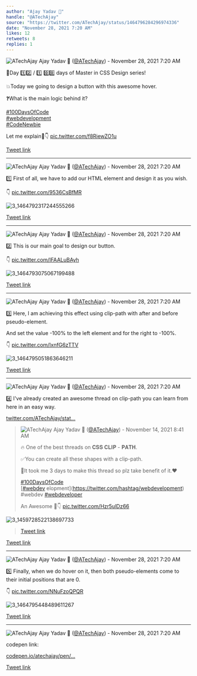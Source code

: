 ```yaml
---
author: "Ajay Yadav 🎯"
handle: "@ATechAjay"
source: "https://twitter.com/ATechAjay/status/1464796284296974336"
date: "November 28, 2021 7:20 AM"
likes: 12
retweets: 8
replies: 1
---
```

![ATechAjay](https://pbs.twimg.com/profile_images/1485567675111981057/mLsrcZdB_normal.jpg)
Ajay Yadav 🎯 ([@ATechAjay](https://twitter.com/ATechAjay)) - November 28, 2021 7:20 AM

💚Day 1️⃣2️⃣ /  1️⃣ 0️⃣0️⃣ days of Master in CSS Design series!

💥Today we going to design a button with this awesome hover.

❓What is the main logic behind it?

[#100DaysOfCode](https://twitter.com/hashtag/100DaysOfCode)  
[#webdevelopment](https://twitter.com/hashtag/webdevelopment)  
[#CodeNewbie](https://twitter.com/hashtag/CodeNewbie)  

Let me explain🧵👇 [pic.twitter.com/f8RiewZO1u](https://twitter.com/ATechAjay/status/1464796284296974336/photo/1)

[Tweet link](https://twitter.com/ATechAjay/status/1464796284296974336)

---

![ATechAjay](https://pbs.twimg.com/profile_images/1485567675111981057/mLsrcZdB_normal.jpg)
Ajay Yadav 🎯 ([@ATechAjay](https://twitter.com/ATechAjay)) - November 28, 2021 7:20 AM

1️⃣ First of all, we have to add our HTML element and design it as you wish.

👇 [pic.twitter.com/9536CsBfMR](https://twitter.com/ATechAjay/status/1464796290433228804/photo/1)

![3_1464792317244555266](https://pbs.twimg.com/media/FFP82gsVQAIAfRj.jpg)

[Tweet link](https://twitter.com/ATechAjay/status/1464796290433228804)

---

![ATechAjay](https://pbs.twimg.com/profile_images/1485567675111981057/mLsrcZdB_normal.jpg)
Ajay Yadav 🎯 ([@ATechAjay](https://twitter.com/ATechAjay)) - November 28, 2021 7:20 AM

2️⃣ This is our main goal to design our button.

👇 [pic.twitter.com/IFAALuBAyh](https://twitter.com/ATechAjay/status/1464796293620928517/photo/1)

![3_1464793075067199488](https://pbs.twimg.com/media/FFP9inzVIAAsKvM.jpg)

[Tweet link](https://twitter.com/ATechAjay/status/1464796293620928517)

---

![ATechAjay](https://pbs.twimg.com/profile_images/1485567675111981057/mLsrcZdB_normal.jpg)
Ajay Yadav 🎯 ([@ATechAjay](https://twitter.com/ATechAjay)) - November 28, 2021 7:20 AM

3️⃣ Here, I am achieving this effect using clip-path with after and before pseudo-element. 

And set the value  -100% to the left element and for the right to -100%.

👇 [pic.twitter.com/IxnfG6zTTV](https://twitter.com/ATechAjay/status/1464796301703319554/photo/1)

![3_1464795051863646211](https://pbs.twimg.com/media/FFP_Vr8VIAMhC2N.jpg)

[Tweet link](https://twitter.com/ATechAjay/status/1464796301703319554)

---

![ATechAjay](https://pbs.twimg.com/profile_images/1485567675111981057/mLsrcZdB_normal.jpg)
Ajay Yadav 🎯 ([@ATechAjay](https://twitter.com/ATechAjay)) - November 28, 2021 7:20 AM

4️⃣ I've already created an awesome thread on clip-path you can learn from here in an easy way.

[twitter.com/ATechAjay/stat…](https://twitter.com/ATechAjay/status/1459743279314993158)

> ![ATechAjay](https://pbs.twimg.com/profile_images/1485567675111981057/mLsrcZdB_normal.jpg)
> Ajay Yadav 🎯 ([@ATechAjay](https://twitter.com/ATechAjay)) - November 14, 2021 8:41 AM
> 
> 
> 🔥 One of the best threads on 𝐂𝐒𝐒 𝐂𝐋𝐈𝐏 - 𝐏𝐀𝐓𝐇.
> 
> ✅You can create all these shapes with a clip-path.
> 
> 👋It took me 3 days to make this thread so plz take benefit of it.❤
> 
> [#100DaysOfCode](https://twitter.com/hashtag/100DaysOfCode)  
> [[#webdev](https://twitter.com/hashtag/webdev) elopment](https://twitter.com/hashtag/webdevelopment)  
> #webdev 
> [#webdeveloper](https://twitter.com/hashtag/webdeveloper)  
> 
> An Awesome 🧵👇 [pic.twitter.com/Hzr5ulDz66](https://twitter.com/ATechAjay/status/1459743279314993158/photo/1)
> 
![3_1459728522138697733](https://pbs.twimg.com/media/FEH_W16VQAUfrTO.jpg)
> 
> 
> [Tweet link](https://twitter.com/ATechAjay/status/1459743279314993158)

[Tweet link](https://twitter.com/ATechAjay/status/1464796306690306050)

---

![ATechAjay](https://pbs.twimg.com/profile_images/1485567675111981057/mLsrcZdB_normal.jpg)
Ajay Yadav 🎯 ([@ATechAjay](https://twitter.com/ATechAjay)) - November 28, 2021 7:20 AM

5️⃣ Finally, when we do hover on it, then both pseudo-elements come to their initial positions that are 0.

👇 [pic.twitter.com/NNuFzoQPQR](https://twitter.com/ATechAjay/status/1464796312948260864/photo/1)

![3_1464795448489611267](https://pbs.twimg.com/media/FFP_sxfVEAMUFEE.jpg)

[Tweet link](https://twitter.com/ATechAjay/status/1464796312948260864)

---

![ATechAjay](https://pbs.twimg.com/profile_images/1485567675111981057/mLsrcZdB_normal.jpg)
Ajay Yadav 🎯 ([@ATechAjay](https://twitter.com/ATechAjay)) - November 28, 2021 7:20 AM

codepen link:

[codepen.io/atechajay/pen/…](https://codepen.io/atechajay/pen/WNZewMa)

[Tweet link](https://twitter.com/ATechAjay/status/1464796315980685318)